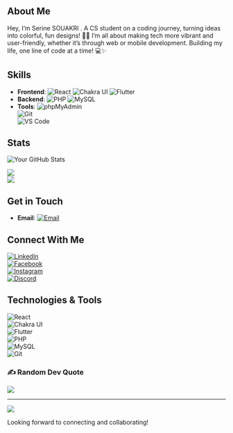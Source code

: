 
## About Me
Hey, I’m Serine SOUAKRI .
A CS student on a coding journey, turning ideas into colorful, fun designs! 🎨🚀 I’m all about making tech more vibrant and user-friendly, whether it’s through web or mobile development. Building my life, one line of code at a time! 💻✨

## Skills
- **Frontend**: 
  ![React](https://img.shields.io/badge/React-61DAFB?style=flat&logo=react&logoColor=black) 
  ![Chakra UI](https://img.shields.io/badge/Chakra_UI-319795?style=flat&logo=chakra-ui&logoColor=white) 
  ![Flutter](https://img.shields.io/badge/Flutter-02569B?style=flat&logo=flutter&logoColor=white)  
- **Backend**: 
  ![PHP](https://img.shields.io/badge/PHP-777BB4?style=flat&logo=php&logoColor=white) 
  ![MySQL](https://img.shields.io/badge/MySQL-4479A1?style=flat&logo=mysql&logoColor=white)  
- **Tools**: 
  ![phpMyAdmin](https://img.shields.io/badge/phpMyAdmin-6C3C22?style=flat&logo=phpmyadmin&logoColor=white)  
  ![Git](https://img.shields.io/badge/Git-F05032?style=flat&logo=git&logoColor=white)  
  ![VS Code](https://img.shields.io/badge/VS%20Code-007ACC?style=flat&logo=visual-studio-code&logoColor=white)

## Stats
![Your GitHub Stats](https://github-readme-stats.vercel.app/api?username=serine-18&show_icons=true&count_private=true&hide=prs&theme=radical)

![](https://github-readme-streak-stats.herokuapp.com/?user=serine-18&theme=radical&hide_border=false)<br/>
![](https://github-readme-stats.vercel.app/api/top-langs/?username=serine-18&theme=radical&hide_border=false&include_all_commits=false&count_private=false&layout=compact)


## Get in Touch
- **Email**: [![Email](https://img.shields.io/badge/Email-your.email@example.com-blue?style=flat&logo=gmail&logoColor=white)](mailto:serinesouakri@gmail.com)  

## Connect With Me  
[![LinkedIn](https://img.shields.io/badge/LinkedIn-Your%20Name-blue?style=flat&logo=linkedin&logoColor=white)](https://www.linkedin.com/in/serine-souakri-a02852330/)  
[![Facebook](https://img.shields.io/badge/Facebook-Your%20Name-blue?style=flat&logo=facebook&logoColor=white)](https://www.facebook.com/profile.php?id=100087040900172)  
[![Instagram](https://img.shields.io/badge/Instagram-@yourhandle-blue?style=flat&logo=instagram&logoColor=white)](https://instagram.com/yourhandle)  
[![Discord](https://img.shields.io/badge/Discord-Your%20Username-blue?style=flat&logo=discord&logoColor=white)](https://discord.com/users/serine33339)

## Technologies & Tools
![React](https://img.shields.io/badge/React-61DAFB?style=flat&logo=react&logoColor=black)  
![Chakra UI](https://img.shields.io/badge/Chakra_UI-319795?style=flat&logo=chakra-ui&logoColor=white)  
![Flutter](https://img.shields.io/badge/Flutter-02569B?style=flat&logo=flutter&logoColor=white)  
![PHP](https://img.shields.io/badge/PHP-777BB4?style=flat&logo=php&logoColor=white)  
![MySQL](https://img.shields.io/badge/MySQL-4479A1?style=flat&logo=mysql&logoColor=white)  
![Git](https://img.shields.io/badge/Git-F05032?style=flat&logo=git&logoColor=white)

### ✍️ Random Dev Quote
![](https://quotes-github-readme.vercel.app/api?type=horizontal&theme=radical)

---
[![](https://visitcount.itsvg.in/api?id=serine-18&icon=0&color=10)](https://visitcount.itsvg.in)


Looking forward to connecting and collaborating!  
